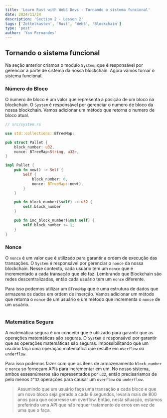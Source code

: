 ```yaml
---
title: 'Learn Rust with Web3 Devs - Tornando o sistema funcional'
date: 2024/11/24
description: 'Section 2 - Lesson 2'
tags: ['Zettelkasten', 'Rust', 'Web3', 'Blockchain']
type: 'post'
author: 'Yan Fernandes'
---
```


## Tornando o sistema funcional

Na seção anterior criamos o modulo `System`, que é responsável por gerenciar a parte de sistema da nossa blockchain. Agora vamos tornar o sistema funcional.

### Número do Bloco

O numero de bloco é um valor que representa a posição de um bloco na blockchain. O `System` é responsável por gerenciar o numero de bloco da nossa blockchain. Vamos adicionar um método que retorna o numero de bloco atual.


```Rust
// src/system.rs

use std::collections::BTreeMap;

pub struct Pallet {
    block_number: u32,
    nonce: BTreeMap<String, u32>,
}

impl Pallet {
    pub fn new() -> Self {
        Self {
            block_number: 0,
            nonce: BTreeMap::new(),
        }
    }

    pub fn block_number(&self) -> u32 {
        self.block_number
    }

    pub fn inc_block_number(&mut self) {
        self.block_number += 1;
    }
}
```

### Nonce

O `nonce` é um valor que é utilizado para garantir a ordem de execução das transações. O `System` é responsável por gerenciar o `nonce` da nossa blockchain. Nesse contexto, cada usuário tem um `nonce` que é incrementado a cada transação que ele faz. Lembrando que Blockchain são redes descentralizadas, então cada usuário tem um `nonce` diferente.

Para isso podemos utilizar um `BTreeMap` que é uma estrutura de dados que armazena os dados em ordem de inserção. Vamos adicionar um método que retorna o `nonce` de um usuário e um método que incrementa o `nonce` de um usuário.

```Rust


```


### Matemática Segura

A matemática segura é um conceito que é utilizado para garantir que as operações matemáticas são seguras. O `System` é responsável por garantir que as operações matemáticas são seguras. Impossibilitando que um usuário faça uma operação matemática que resulte em `overflow` ou `underflow`.

Para isso podemos fazer com que os itens de armazenamento `block_number` e `nonce` so forneçam APIs para incrementar em um. No nosso sistema, ambos essesnúmeros são representados por `u32`, então precisariamos de pelo menos `2^32` operações para causar um `overflow` ou `underflow`.

> Assumindo que um usuário faça uma transação a cada bloco e que um novo bloco seja gerado a cada 6 segundos, levaria mais de 800 anos para que ocorresse um overflow. Então, nesta situação, estamos preferindo uma API que não requer tratamento de erros em vez de uma que o faça.
